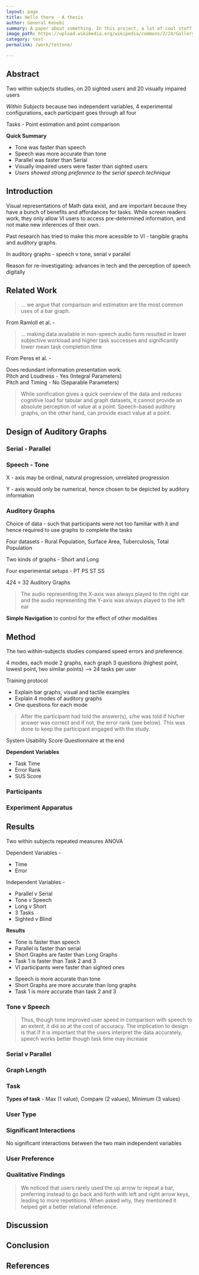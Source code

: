 ```yaml
---
layout: page
title: Hello there - A thesis
author: General Kenobi
summary: A paper about something. In this project, a lot of cool stuff happened.
image_path: https://upload.wikimedia.org/wikipedia/commons/2/24/Galleryback.jpg
category: test
permalink: /work/testone/

---
```


## Abstract

Two within subjects studies, on 20 sighted users and 20 visually impaired users  

_Within Subjects_ because two independent variables, 4 experimental configurations, each participant goes through all four

Tasks - Point estimation and point comparison 

__Quick Summary__
- Tone was faster than speech
- Speech was more accurate than tone
- Parallel was faster than Serial
- Visually impaired users were faster than sighted users
- _Users showed strong preference to the serial speech technique_

## Introduction

Visual representations of Math data exist, and are important because they have a bunch of benefits and affordances for tasks. While screen readers work, they only allow VI users to access pre-determined information, and not make new inferences of their own.

Past research has tried to make this more acessible to VI - tangible graphs and auditory graphs.

In auditory graphs - speech v tone, serial v parallel

Reason for re-investigating: advances in tech and the perception of speech digitally

## Related Work

> ... we argue that comparison and estimation are the most common uses of a bar graph.

From Ramloll et al. - 

> ... making data available in non-speech audio form
resulted in lower subjective workload and higher task successes and significantly lower
mean task completion time

From Peres et al. - 

Does redundant information presentation work.  
Pitch and Loudness - Yes (Integral Parameters)  
Pitch and Timing - No (Separable Parameters)

> While sonification gives a quick overview of the data and reduces cognitive load for tabular and graph datasets, it cannot provide an absolute perception of value at a point. Speech-based auditory graphs, on the other hand, can provide exact value at a point.


## Design of Auditory Graphs

### Serial - Parallel

### Speech - Tone

X - axis may be ordinal, natural progression, unrelated progression

Y - axis would only be numerical, hence chosen to be depicted by auditory information

### Auditory Graphs

Choice of data - such that participants were not too familiar with it and hence required to use graphs to complete the tasks


Four datasets - Rural Population, Surface Area, Tuberculosis, Total Population

Two kinds of graphs - Short and Long

Four experimental setups  - PT PS ST SS

4*2*4 = 32 Auditory Graphs

> The audio representing the X-axis was always played to the right ear and the audio representing the Y-axis was always played to the left ear

__Simple Navigation__ to control for the effect of other modalities

## Method

The two within-subjects studies compared speed errors and preference.

4 modes, each mode 2 graphs, each graph 3 questions (highest point, lowest point, two similar points) --> 24 tasks per user

Training protocol 
- Explain bar graphs, visual and tactile examples
- Explain 4 modes of auditory graphs
- One questions for each mode

> After the participant had told the answer(s), s/he was told if his/her answer was correct and if not, the error rank (see below). This was done to keep the participant engaged
with the study.

System Usability Score Questionnaire at the end

__Dependent Variables__ 
+ Task Time
+ Error Rank
+ SUS Score

### Participants

### Experiment Apparatus

## Results

Two within subjects repeated measures ANOVA

Dependent Variables -
- Time
- Error

Independent Variables - 
- Parallel v Serial
- Tone v Speech
- Long v Short
- 3 Tasks
- Sighted v Blind

__Results__
+ Tone is faster than speech
+ Parallel is faster than serial 
+ Short Graphs are faster than Long Graphs
+ Task 1 is faster than Task 2 and 3
+ VI participants were faster than sighted ones

- Speech is more accurate than tone
- Short Graphs are more accurate than long graphs
- Task 1 is more accurate than task 2 and 3

### Tone v Speech

> Thus, though tone improved user speed in comparison with speech to an extent, it did so at the cost of accuracy. The implication to design is that if it is important that the users interpret the data accurately, speech works better though task time may increase

### Serial v Parallel

### Graph Length

### Task

__Types of task__ - Max (1 value), Compare (2 values), Minimum (3 values)

### User Type

### Significant Interactions

No significant interactions between the two main independent variables

### User Preference

### Qualitative Findings

> We noticed that users rarely used the up arrow to repeat a bar, preferring instead to go back and forth with left and right arrow keys, leading to more repetitions. When asked why, they mentioned it helped get a better relational reference.

## Discussion

## Conclusion

## References







